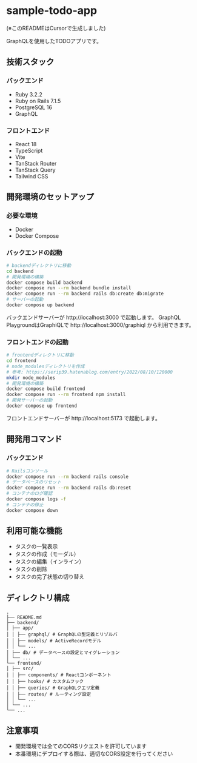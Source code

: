 # sample-todo-app

(※このREADMEはCursorで生成しました)

GraphQLを使用したTODOアプリです。

## 技術スタック

### バックエンド
- Ruby 3.2.2
- Ruby on Rails 7.1.5
- PostgreSQL 16
- GraphQL

### フロントエンド
- React 18
- TypeScript
- Vite
- TanStack Router
- TanStack Query
- Tailwind CSS

## 開発環境のセットアップ

### 必要な環境
- Docker
- Docker Compose

### バックエンドの起動

```bash
# backendディレクトリに移動
cd backend
# 開発環境の構築
docker compose build backend
docker compose run --rm backend bundle install
docker compose run --rm backend rails db:create db:migrate
# サーバーの起動
docker compose up backend
```

バックエンドサーバーが http://localhost:3000 で起動します。
GraphQL PlaygroundはGraphiQLで http://localhost:3000/graphiql から利用できます。

### フロントエンドの起動

```bash
# frontendディレクトリに移動
cd frontend
# node_modulesディレクトリを作成
# 参考: https://serip39.hatenablog.com/entry/2022/08/10/120000
mkdir node_modules
# 開発環境の構築
docker compose build frontend
docker compose run --rm frontend npm install
# 開発サーバーの起動
docker compose up frontend
```

フロントエンドサーバーが http://localhost:5173 で起動します。

## 開発用コマンド

### バックエンド

```bash
# Railsコンソール
docker compose run --rm backend rails console
# データベースのリセット
docker compose run --rm backend rails db:reset
# コンテナのログ確認
docker compose logs -f
# コンテナの停止
docker compose down
```

## 利用可能な機能

- タスクの一覧表示
- タスクの作成（モーダル）
- タスクの編集（インライン）
- タスクの削除
- タスクの完了状態の切り替え

## ディレクトリ構成

```
.
├── README.md
├── backend/
│ ├── app/
│ │ ├── graphql/ # GraphQLの型定義とリゾルバ
│ │ ├── models/ # ActiveRecordモデル
│ │ └── ...
│ ├── db/ # データベースの設定とマイグレーション
│ └── ...
└── frontend/
│ ├── src/
│ │ ├── components/ # Reactコンポーネント
│ │ ├── hooks/ # カスタムフック
│ │ ├── queries/ # GraphQLクエリ定義
│ │ ├── routes/ # ルーティング設定
│ │ └── ...
│ └── ...
└── ...
```

## 注意事項

- 開発環境では全てのCORSリクエストを許可しています
- 本番環境にデプロイする際は、適切なCORS設定を行ってください
